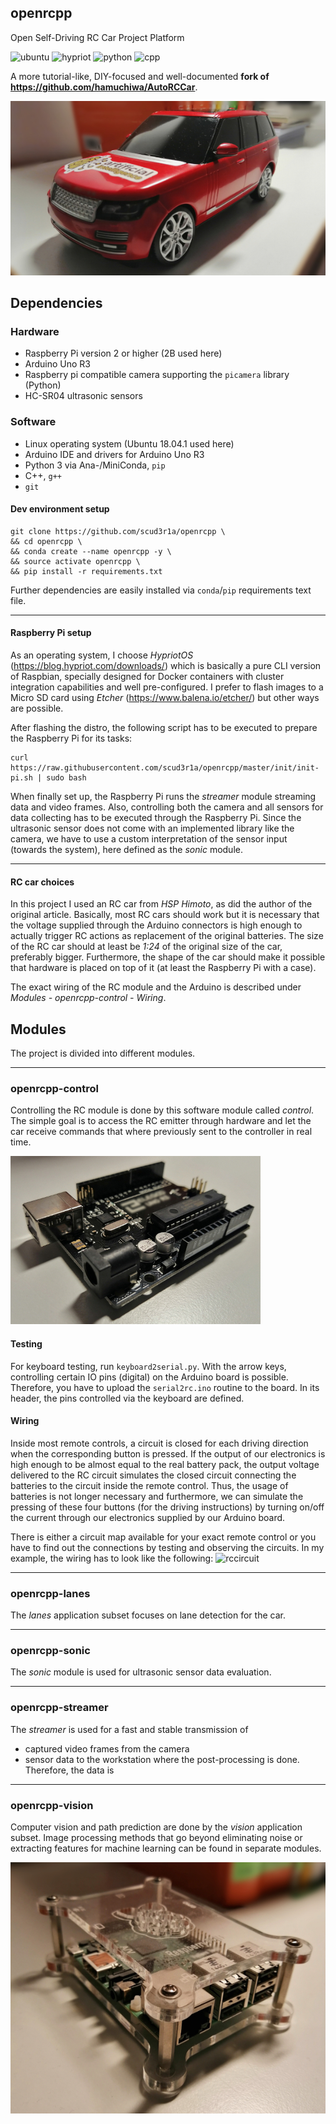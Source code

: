 ## openrcpp
Open Self-Driving RC Car Project Platform

![ubuntu](https://img.shields.io/badge/Ubuntu-18.04.1-692242.svg)
![hypriot](https://img.shields.io/badge/HypriotOS-1.9.0-black.svg)
![python](https://img.shields.io/badge/Python-3.6.5-yellow.svg)
![cpp](https://img.shields.io/badge/C++-17-blue.svg)

A more tutorial-like, DIY-focused and well-documented **fork of https://github.com/hamuchiwa/AutoRCCar**.

![rangee](img/rangee.jpg)



## Dependencies
### Hardware
- Raspberry Pi version 2 or higher (2B used here)
- Arduino Uno R3
- Raspberry pi compatible camera supporting the `picamera` library (Python)
- HC-SR04 ultrasonic sensors

### Software
- Linux operating system (Ubuntu 18.04.1 used here)
- Arduino IDE and drivers for Arduino Uno R3
- Python 3 via Ana-/MiniConda, `pip`
- C++, `g++`
- `git`

#### Dev environment setup
```
git clone https://github.com/scud3r1a/openrcpp \
&& cd openrcpp \
&& conda create --name openrcpp -y \
&& source activate openrcpp \
&& pip install -r requirements.txt
```
Further dependencies are easily installed via `conda`/`pip` requirements text file.

---

#### Raspberry Pi setup
As an operating system, I choose _HypriotOS_ (https://blog.hypriot.com/downloads/) which is
basically a pure CLI version of Raspbian, specially designed for Docker containers with
cluster integration capabilities and well pre-configured. I prefer to flash images to a Micro SD
card using _Etcher_ (https://www.balena.io/etcher/) but other ways are possible.

After flashing the distro, the following script has to be executed to prepare the Raspberry Pi for its tasks:
```
curl https://raw.githubusercontent.com/scud3r1a/openrcpp/master/init/init-pi.sh | sudo bash
```
When finally set up, the Raspberry Pi runs the _streamer_ module streaming data and video frames.
Also, controlling both the camera and all sensors for data collecting has to be executed
through the Raspberry Pi. Since the ultrasonic sensor does not come with an implemented library like the camera,
we have to use a custom interpretation of the sensor input (towards the system), here defined as the _sonic_ module.

---

#### RC car choices
In this project I used an RC car from _HSP Himoto_, as did the author of the original article.
Basically, most RC cars should work but it is necessary that the voltage supplied through the
Arduino connectors is high enough to actually trigger RC actions as replacement of the original
batteries. The size of the RC car should at least be _1:24_ of the original size of the car,
preferably bigger. Furthermore, the shape of the car should make it possible that hardware
is placed on top of it (at least the Raspberry Pi with a case).

The exact wiring of the RC module and the Arduino is described under _Modules - openrcpp-control - Wiring_.



## Modules
The project is divided into different modules.

---

### openrcpp-control
Controlling the RC module is done by this software module called _control_.
The simple goal is to access the RC emitter through hardware and let the
car receive commands that where previously sent to the controller in real time.

![arduino](img/arduino.jpg)

#### Testing
For keyboard testing, run `keyboard2serial.py`. With the arrow keys, controlling
certain IO pins (digital) on the Arduino board is possible. Therefore, you have
to upload the `serial2rc.ino` routine to the board. In its header, the pins controlled
via the keyboard are defined.

#### Wiring
Inside most remote controls, a circuit is closed for each driving direction when
the corresponding button is pressed. If the output of our electronics is high enough
to be almost equal to the real battery pack, the output voltage delivered to the
RC circuit simulates the closed circuit connecting the batteries to the circuit inside
the remote control. Thus, the usage of batteries is not longer necessary and furthermore,
we can simulate the pressing of these four buttons (for the driving instructions)
by turning on/off the current through our electronics supplied by our Arduino board.

There is either a circuit map available for your exact remote control or you have
to find out the connections by testing and observing the circuits.
In my example, the wiring has to look like the following:
![rccircuit](img/rccircuit.jpg)

---

### openrcpp-lanes
The _lanes_ application subset focuses on lane detection for the car.

---

### openrcpp-sonic
The _sonic_ module is used for ultrasonic sensor data evaluation.

---

### openrcpp-streamer
The _streamer_ is used for a fast and stable transmission of
- captured video frames from the camera
- sensor data
to the workstation where the post-processing is done. Therefore, the data is

---

### openrcpp-vision
Computer vision and path prediction are done by the _vision_ application subset.
Image processing methods that go beyond eliminating noise or extracting features
for machine learning can be found in separate modules.

![raspi](img/raspi.jpg)
